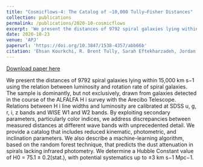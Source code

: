 ```yaml
---
title: "Cosmicflows-4: The Catalog of ∼10,000 Tully–Fisher Distances"
collection: publications
permalink: /publications/2020-10-cosmicflows
excerpt: 'We present the distances of 9792 spiral galaxies lying within 15,000 km s−1 using the relation between luminosity and rotation rate of spiral galaxies. The sample is dominantly, but not exclusively, drawn from galaxies detected in the course of the ALFALFA H i survey with the Arecibo Telescope. Relations between H i line widths and luminosity are calibrated at SDSS u, g, r, i, z bands and WISE W1 and W2 bands. By exploiting secondary parameters, particularly color indices, we address discrepancies between measured distances at different wave bands with unprecedented detail. We provide a catalog that includes reduced kinematic, photometric, and inclination parameters. We also describe a machine-learning algorithm, based on the random forest technique, that predicts the dust attenuation in spirals lacking infrared photometry. We determine a Hubble Constant value of H0 = 75.1 ± 0.2(stat.), with potential systematics up to ±3 km s−1 Mpc−1.'
date: 2020-10-23
venue: 'APJ'
paperurl: 'https://doi.org/10.3847/1538-4357/abb66b'
citation: 'Ehsan Kourkchi, R. Brent Tully, Sarah Eftekharzadeh, Jordan Llop, Helene M. Courtois, Daniel Guinet, Alexandra Dupuy, James D. Neill, Mark Seibert, Michael Andrews, Juana Chung, Arash Danesh, Randy Gonzalez, Alexandria Holthaus, Amber Mokelke, Devin Schoen, Chase Urasaki'
---
```


<a href='https://doi.org/10.3847/1538-4357/abb66b'>Download paper here</a>

We present the distances of 9792 spiral galaxies lying within 15,000 km s−1 using the relation between luminosity and rotation rate of spiral galaxies. The sample is dominantly, but not exclusively, drawn from galaxies detected in the course of the ALFALFA H i survey with the Arecibo Telescope. Relations between H i line widths and luminosity are calibrated at SDSS u, g, r, i, z bands and WISE W1 and W2 bands. By exploiting secondary parameters, particularly color indices, we address discrepancies between measured distances at different wave bands with unprecedented detail. We provide a catalog that includes reduced kinematic, photometric, and inclination parameters. We also describe a machine-learning algorithm, based on the random forest technique, that predicts the dust attenuation in spirals lacking infrared photometry. We determine a Hubble Constant value of H0 = 75.1 ± 0.2(stat.), with potential systematics up to ±3 km s−1 Mpc−1.
